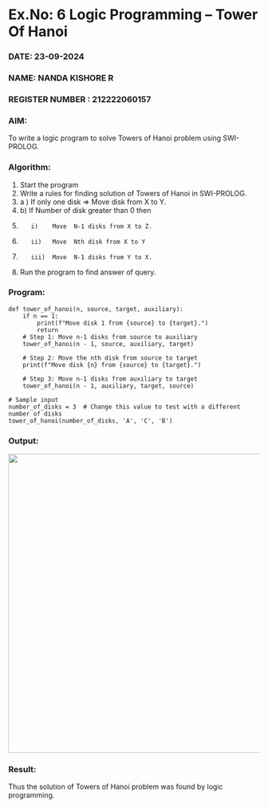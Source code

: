 # Ex.No: 6   Logic Programming – Tower Of Hanoi 
### DATE: 23-09-2024
### NAME: NANDA KISHORE R
### REGISTER NUMBER : 212222060157 
### AIM: 
To  write  a logic program  to solve Towers of Hanoi problem  using SWI-PROLOG. 
### Algorithm:
1. Start the program
2.  Write a rules for finding solution of Towers of Hanoi in SWI-PROLOG.
3.  a )	If only one disk  => Move disk from X to Y.
4.  b)	If Number of disk greater than 0 then
5.        i)	Move  N-1 disks from X to Z.
6.        ii)	Move  Nth disk from X to Y
7.        iii)	Move  N-1 disks from Y to X.
8. Run the program  to find answer of  query.

### Program:
```
def tower_of_hanoi(n, source, target, auxiliary):
    if n == 1:
        print(f"Move disk 1 from {source} to {target}.")
        return
    # Step 1: Move n-1 disks from source to auxiliary
    tower_of_hanoi(n - 1, source, auxiliary, target)
    
    # Step 2: Move the nth disk from source to target
    print(f"Move disk {n} from {source} to {target}.")
    
    # Step 3: Move n-1 disks from auxiliary to target
    tower_of_hanoi(n - 1, auxiliary, target, source)

# Sample input
number_of_disks = 3  # Change this value to test with a different number of disks
tower_of_hanoi(number_of_disks, 'A', 'C', 'B')
```

### Output:

<img src = "https://github.com/user-attachments/assets/7e6c3482-a18e-4933-a23a-d01f2b13ec75" width="600">

### Result:
Thus the solution of Towers of Hanoi problem was found by logic programming.
